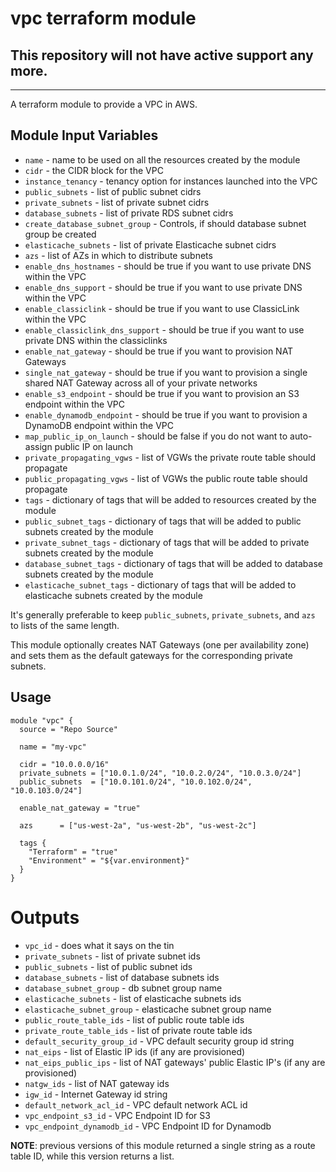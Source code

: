 vpc terraform module
===========

## This repository will not have active support any more.

---

A terraform module to provide a VPC in AWS.


Module Input Variables
----------------------

- `name` - name to be used on all the resources created by the module
- `cidr` - the CIDR block for the VPC
- `instance_tenancy` - tenancy option for instances launched into the VPC
- `public_subnets` - list of public subnet cidrs
- `private_subnets` - list of private subnet cidrs
- `database_subnets` - list of private RDS subnet cidrs
- `create_database_subnet_group` - Controls, if should database subnet group be created
- `elasticache_subnets` - list of private Elasticache subnet cidrs
- `azs` - list of AZs in which to distribute subnets
- `enable_dns_hostnames` - should be true if you want to use private DNS within the VPC
- `enable_dns_support` - should be true if you want to use private DNS within the VPC
- `enable_classiclink` - should be true if you want to use ClassicLink within the VPC
- `enable_classiclink_dns_support` - should be true if you want to use private DNS within the classiclinks
- `enable_nat_gateway` - should be true if you want to provision NAT Gateways
- `single_nat_gateway` - should be true if you want to provision a single shared NAT Gateway across all of your private networks
- `enable_s3_endpoint` - should be true if you want to provision an S3 endpoint within the VPC
- `enable_dynamodb_endpoint` - should be true if you want to provision a DynamoDB endpoint within the VPC
- `map_public_ip_on_launch` - should be false if you do not want to auto-assign public IP on launch
- `private_propagating_vgws` - list of VGWs the private route table should propagate
- `public_propagating_vgws` - list of VGWs the public route table should propagate
- `tags` - dictionary of tags that will be added to resources created by the module
- `public_subnet_tags` - dictionary of tags that will be added to public subnets created by the module
- `private_subnet_tags` - dictionary of tags that will be added to private subnets created by the module
- `database_subnet_tags` - dictionary of tags that will be added to database subnets created by the module
- `elasticache_subnet_tags` - dictionary of tags that will be added to elasticache subnets created by the module

It's generally preferable to keep `public_subnets`, `private_subnets`, and
`azs` to lists of the same length.

This module optionally creates NAT Gateways (one per availability zone) and sets them
as the default gateways for the corresponding private subnets.

Usage
-----

```hcl
module "vpc" {
  source = "Repo Source"

  name = "my-vpc"

  cidr = "10.0.0.0/16"
  private_subnets = ["10.0.1.0/24", "10.0.2.0/24", "10.0.3.0/24"]
  public_subnets  = ["10.0.101.0/24", "10.0.102.0/24", "10.0.103.0/24"]

  enable_nat_gateway = "true"

  azs      = ["us-west-2a", "us-west-2b", "us-west-2c"]

  tags {
    "Terraform" = "true"
    "Environment" = "${var.environment}"
  }
}
```

Outputs
=======

 - `vpc_id` - does what it says on the tin
 - `private_subnets` - list of private subnet ids
 - `public_subnets` - list of public subnet ids
 - `database_subnets` - list of database subnets ids
 - `database_subnet_group` - db subnet group name
 - `elasticache_subnets` - list of elasticache subnets ids
 - `elasticache_subnet_group` - elasticache subnet group name
 - `public_route_table_ids` - list of public route table ids
 - `private_route_table_ids` - list of private route table ids
 - `default_security_group_id` - VPC default security group id string
 - `nat_eips` - list of Elastic IP ids (if any are provisioned)
 - `nat_eips_public_ips` - list of NAT gateways' public Elastic IP's (if any are provisioned)
 - `natgw_ids` - list of NAT gateway ids
 - `igw_id` - Internet Gateway id string
 - `default_network_acl_id` - VPC default network ACL id
 - `vpc_endpoint_s3_id` - VPC Endpoint ID for S3
 - `vpc_endpoint_dynamodb_id` - VPC Endpoint ID for Dynamodb

**NOTE**: previous versions of this module returned a single string as a route
table ID, while this version returns a list.

